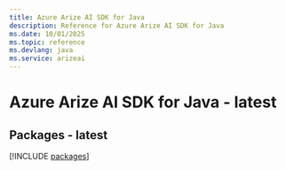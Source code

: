 ```yaml
---
title: Azure Arize AI SDK for Java
description: Reference for Azure Arize AI SDK for Java
ms.date: 10/01/2025
ms.topic: reference
ms.devlang: java
ms.service: arizeai
---
```

# Azure Arize AI SDK for Java - latest
## Packages - latest
[!INCLUDE [packages](arize-ai-index.md)]